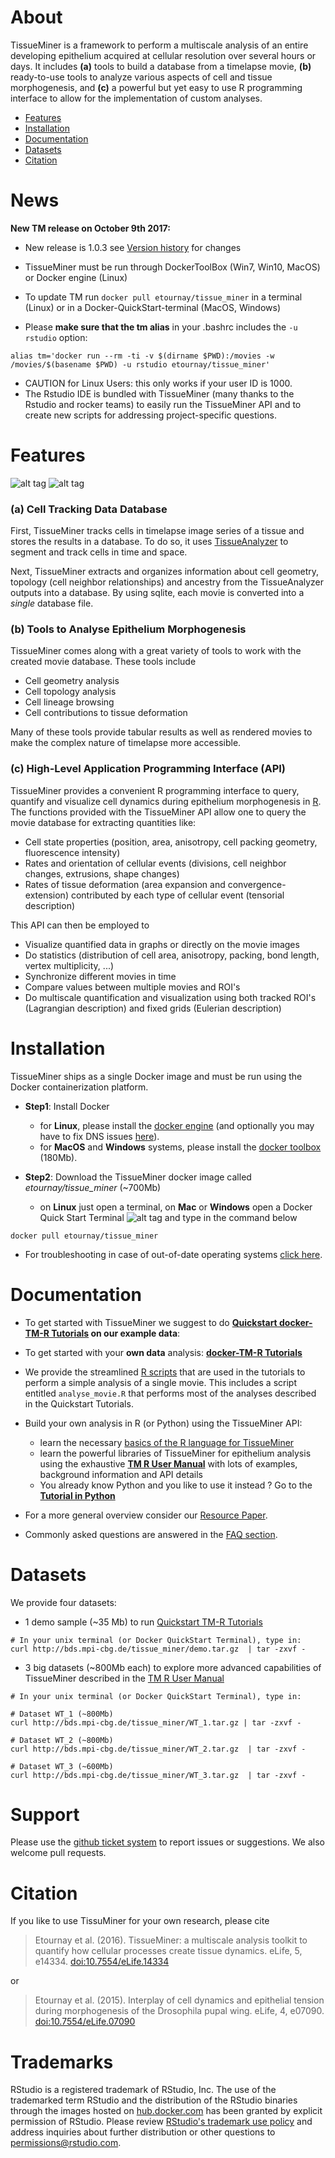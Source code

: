 About
=================

TissueMiner is a framework to perform a multiscale analysis of an entire developing epithelium acquired at cellular resolution over several hours or days. It  includes **(a)** tools to build a database from a timelapse movie, **(b)** ready-to-use tools to analyze various aspects of cell and tissue morphogenesis, and **(c)** a powerful but yet easy to use R programming interface to allow for the implementation of custom analyses.

* [Features](https://github.com/mpicbg-scicomp/tissue_miner#features)
* [Installation](https://github.com/mpicbg-scicomp/tissue_miner#installation)
* [Documentation](https://github.com/mpicbg-scicomp/tissue_miner#documentation)
* [Datasets](https://github.com/mpicbg-scicomp/tissue_miner#datasets)
* [Citation](https://github.com/mpicbg-scicomp/tissue_miner#citation)


News
=================

**New TM release on October 9th 2017:**

* New release is 1.0.3 see [Version history](https://github.com/mpicbg-scicomp/tissue_miner/blob/master/version_history.md) for changes
* TissueMiner must be run through DockerToolBox (Win7, Win10, MacOS) or Docker engine (Linux)
* To update TM run `docker pull etournay/tissue_miner` in a terminal (Linux) or in a Docker-QuickStart-terminal (MacOS, Windows)

* Please **make sure that the tm alias** in your .bashrc includes the `-u rstudio` option:

```
alias tm='docker run --rm -ti -v $(dirname $PWD):/movies -w /movies/$(basename $PWD) -u rstudio etournay/tissue_miner'
```
* CAUTION for Linux Users: this only works if your user ID is 1000.
* The Rstudio IDE is bundled with TissueMiner (many thanks to the Rstudio and rocker teams) to easily run the TissueMiner API and to create new scripts for addressing project-specific questions.


Features
=================

![alt tag](https://github.com/mpicbg-scicomp/tissue_miner/blob/gh-pages/readme_screenshots/stripes_0.jpg)
![alt tag](https://github.com/mpicbg-scicomp/tissue_miner/blob/gh-pages/readme_screenshots/veins_0.jpg)


### (a) Cell Tracking Data Database

First, TissueMiner tracks cells in timelapse image series of a tissue and stores the results in a database. To do so, it uses [TissueAnalyzer](MovieProcessing.md#TissueAnalyzer) to segment and track cells in time and space.

Next, TissueMiner extracts and organizes information about cell geometry, topology (cell neighbor relationships) and ancestry from the TissueAnalyzer outputs into a database. By using sqlite, each movie is converted into a _single_ database file.


### (b) Tools to Analyse Epithelium Morphogenesis

TissueMiner comes along with a great variety of tools to work with the created movie database. These tools include
* Cell geometry analysis
* Cell topology analysis
* Cell lineage browsing
* Cell contributions to tissue deformation

Many of these tools provide tabular results as well as rendered movies to make the complex nature of timelapse more accessible.

### (c) High-Level Application Programming Interface (API)

TissueMiner provides a convenient R programming interface to query, quantify and visualize cell dynamics during epithelium morphogenesis in [R](https://www.r-project.org/). The functions provided with the TissueMiner API allow one to query the movie database for extracting quantities like:

* Cell state properties (position, area, anisotropy, cell packing geometry, fluorescence intensity)
* Rates and orientation of cellular events (divisions, cell neighbor changes, extrusions, shape changes)
* Rates of tissue deformation (area expansion and convergence-extension) contributed by each type of cellular event (tensorial description)

This API can then be employed to

* Visualize quantified data in graphs or directly on the movie images
* Do statistics (distribution of cell area, anisotropy, packing, bond length, vertex multiplicity, ...)
* Synchronize different movies in time
* Compare values between multiple movies and ROI's
* Do multiscale quantification and visualization using both tracked ROI's (Lagrangian description) and fixed grids (Eulerian description)



Installation
================

TissueMiner ships as a single Docker image and must be run using the Docker containerization platform. 

* **Step1**: Install Docker  
    + for **Linux**, please install the [docker engine](https://docs.docker.com/) (and optionally you may have to fix DNS issues [here](https://robinwinslow.uk/2016/06/23/fix-docker-networking-dns/)).
    + for **MacOS** and **Windows** systems, please install the [docker toolbox](https://www.docker.com/products/docker-toolbox) (180Mb).


* **Step2**: Download the TissueMiner docker image called _etournay/tissue_miner_ (~700Mb)  
    + on **Linux** just open a terminal, on **Mac** or **Windows** open a Docker Quick Start Terminal ![alt tag](https://github.com/mpicbg-scicomp/tissue_miner/blob/gh-pages/readme_screenshots/docker_toolbox_osx_quickstart_icon_nolabel.png) and type in the command below 
    
```
docker pull etournay/tissue_miner
```

* For troubleshooting in case of out-of-date operating systems [click here](misc/docker_troubleshooting.md).



Documentation
================

* To get started with TissueMiner we suggest to do **[Quickstart docker-TM-R Tutorials](https://github.com/mpicbg-scicomp/tissue_miner/blob/gh-pages/quickstart_tutorial/other_os/tm_qs_example_data.md#first-use-of-tissueminer-with-example-data) on our example data**: 
   
* To get started with your **own data** analysis: **[docker-TM-R Tutorials](https://github.com/mpicbg-scicomp/tissue_miner/blob/gh-pages/quickstart_tutorial/other_os/tm_qs_user_data.md#first-use-of-tissueminer-with-your-own-data)**
    
* We provide the streamlined [R scripts](docs/quickstart/scripts) that are used in the tutorials to perform a simple analysis of a single movie. This includes a script entitled `analyse_movie.R` that performs most of the analyses described in the Quickstart Tutorials.

* Build your own analysis in R (or Python) using the TissueMiner API:
    + learn the necessary [basics of the R language for TissueMiner](https://mpicbg-scicomp.github.io/tissue_miner/user_manual/Learning_the_R_basics_for_TissueMiner.html)
    + learn the powerful libraries of TissueMiner for epithelium analysis using the exhaustive **[TM R User Manual](https://mpicbg-scicomp.github.io/tissue_miner/user_manual/TM_R-UserManual_v1.0.1.html)** with lots of examples, background information and API details
    + You already know Python and you like to use it instead ? Go to the **[Tutorial in Python](docs/TM_tutorial_in_Python/TissueMiner_pythonTutorial-3WT_Demo.md#tissueminer-python-tutorial)**

* For a more general overview consider our [Resource Paper](http://dx.doi.org/10.7554/eLife.14334).

* Commonly asked questions are answered in the [FAQ section](faq.md).

Datasets
================
We provide four datasets:

* 1 demo sample (~35 Mb) to run [Quickstart TM-R Tutorials](https://github.com/mpicbg-scicomp/tissue_miner#documentation)

```{bash}
# In your unix terminal (or Docker QuickStart Terminal), type in:
curl http://bds.mpi-cbg.de/tissue_miner/demo.tar.gz  | tar -zxvf -
```

* 3 big datasets (~800Mb each) to explore more advanced capabilities of TissueMiner described in the [TM R User Manual](https://mpicbg-scicomp.github.io/tissue_miner/user_manual/TM_R-UserManual.html)

```{bash}
# In your unix terminal (or Docker QuickStart Terminal), type in:

# Dataset WT_1 (~800Mb)
curl http://bds.mpi-cbg.de/tissue_miner/WT_1.tar.gz | tar -zxvf -

# Dataset WT_2 (~800Mb)
curl http://bds.mpi-cbg.de/tissue_miner/WT_2.tar.gz  | tar -zxvf -

# Dataset WT_3 (~600Mb)
curl http://bds.mpi-cbg.de/tissue_miner/WT_3.tar.gz  | tar -zxvf -
```


Support
=========

Please use the [github ticket system](https://github.com/mpicbg-scicomp/tissue_miner/issues) to report issues or suggestions. We also welcome pull requests.



Citation
==========

If you like to use TissuMiner for your own research, please cite

> Etournay et al. (2016). TissueMiner: a multiscale analysis toolkit to quantify how cellular processes create tissue dynamics. eLife, 5, e14334. [doi:10.7554/eLife.14334](https://elifesciences.org/content/5/e14334)

or

> Etournay et al. (2015). Interplay of cell dynamics and epithelial tension during morphogenesis of the Drosophila pupal wing. eLife, 4, e07090. [doi:10.7554/eLife.07090](http://elifesciences.org/content/early/2015/06/23/eLife.07090)


Trademarks
==========

RStudio is a registered trademark of RStudio, Inc.  The use of the trademarked term RStudio and the distribution of the RStudio binaries through the images hosted on [hub.docker.com](https://registry.hub.docker.com/) has been granted by explicit permission of RStudio.  Please review [RStudio's trademark use policy](http://www.rstudio.com/about/trademark/) and address inquiries about further distribution or other questions to [permissions@rstudio.com](emailto:permissions@rstudio.com).




